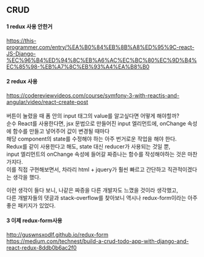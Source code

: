 ## CRUD 
#### 1 redux 사용 안한거
https://this-programmer.com/entry/%EA%B0%84%EB%8B%A8%ED%95%9C-react-JS-Django-%EC%96%B4%ED%94%8C%EB%A6%AC%EC%BC%80%EC%9D%B4%EC%85%98-%EB%A7%8C%EB%93%A4%EA%B8%B0

#### 2 redux 사용
https://codereviewvideos.com/course/symfony-3-with-reactjs-and-angular/video/react-create-post
<br/><br/>
버튼이 눌렸을 때 폼 안의 input 태그의 value를 알고싶다면 어떻게 해야할까? <br/>
순수 React를 사용한다면, jsx 문법으로 만들어진 input 엘리먼트에, onChange 속성에 함수를 만들고 넣어주어 값이 변경될 때마다<br/>
해당 component의 state를 수정해야 하는 아주 번거로운 작업을 해야 한다.<br/>
Redux를 같이 사용한다고 해도, state 대신 reducer가 사용되는 것일 뿐, <br/>
input 엘리먼트의 onChange 속성에 들어갈 짜증나는 함수를 작성해야하는 것은 마찬가지다.<br/>
이를 직접 구현해보면서, 차라리 html + jquery가 훨씬 빠르고 간단하고 직관적이겠다는 생각을 했다.

이런 생각이 들다 보니, 나같은 짜증을 다른 개발자도 느꼈을 것이라 생각했고,<br/>
다른 개발자들의 댓글과 stack-overflow를 찾아보니 역시나 redux-form이라는 아주 좋은 패키지가 있었다.
#### 3 이제 redux-form사용
http://guswnsxodlf.github.io/redux-form
https://medium.com/technest/build-a-crud-todo-app-with-django-and-react-redux-8ddb0b6ac2f0
